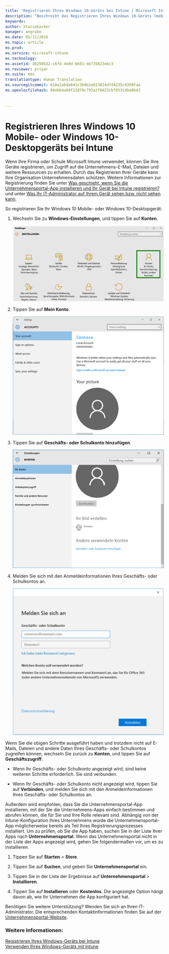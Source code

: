 ```yaml
---
title: "Registrieren Ihres Windows 10-Geräts bei Intune | Microsoft Intune"
description: "Beschreibt das Registrieren Ihres Windows 10-Geräts (mobil oder Desktop) bei Intune."
keywords: 
author: Staciebarker
manager: angrobe
ms.date: 05/11/2016
ms.topic: article
ms.prod: 
ms.service: microsoft-intune
ms.technology: 
ms.assetid: 36250832-c6fd-4e8d-b681-de735023ebc3
ms.reviewer: priyar
ms.suite: ems
translationtype: Human Translation
ms.sourcegitcommit: 618e2abda642c3b9b2e813824dfd4235c9309faa
ms.openlocfilehash: 8446b4a68f22d70c793a2f8425cbf05314ba8b42


---
```



# Registrieren Ihres Windows 10 Mobile- oder Windows 10-Desktopgeräts bei Intune

Wenn Ihre Firma oder Schule Microsoft Intune verwendet, können Sie Ihre Geräte registrieren, um Zugriff auf die Unternehmens-E-Mail, Dateien und weitere Ressourcen zu erhalten. Durch das Registrieren Ihrer Geräte kann Ihre Organisation Unternehmensdaten schützen. Weitere Informationen zur Registrierung finden Sie unter [Was geschieht, wenn Sie die Unternehmensportal-App installieren und Ihr Gerät bei Intune registrieren?](what-happens-if-you-install-the-company-portal-app-and-enroll-your-device-in-intune-windows.md) und unter [Was Ihr IT-Administrator auf Ihrem Gerät sehen bzw. nicht sehen kann](what-can-your-it-administrator-see-when-you-enroll-your-device-in-intune-windows.md).


So registrieren Sie Ihr Windows 10 Mobile- oder Windows 10-Desktopgerät:

1.  Wechseln Sie zu **Windows-Einstellungen**, und tippen Sie auf **Konten**.

    ![Einstellungen-Konten](./media/W10-enroll-1-settings-accounts.png)

2.  Tippen Sie auf **Mein Konto**.

    ![Ihr Konto](./media/W10-enroll-2-accounts-your-account.png)

3.  Tippen Sie auf **Geschäfts- oder Schulkonto hinzufügen**.

    ![Geschäfts-Schul-Konto hinzufügen](./media/W10-enroll-3-add-work-school-acct.png)

4.  Melden Sie sich mit den Anmeldeinformationen Ihres Geschäfts- oder Schulkontos an.

    ![Anmelden](./media/W10-enroll-4-sign-in.png)

Wenn Sie die obigen Schritte ausgeführt haben und trotzdem nicht auf E-Mails, Dateien und andere Daten Ihres Geschäfts- oder Schulkontos zugreifen können, wechseln Sie zurück zu **Konten**, und tippen Sie auf **Geschäftszugriff**.

-   Wenn Ihr Geschäfts- oder Schulkonto angezeigt wird, sind keine weiteren Schritte erforderlich. Sie sind verbunden.

-   Wenn Ihr Geschäfts- oder Schulkonto nicht angezeigt wird, tippen Sie auf **Verbinden**, und melden Sie sich mit den Anmeldeinformationen Ihres Geschäfts- oder Schulkontos an.

Außerdem wird empfohlen, dass Sie die Unternehmensportal-App installieren, mit der Sie die Unternehmens-Apps einfach bestimmen und abrufen können, die für Sie und Ihre Rolle relevant sind. Abhängig von der Intune-Konfiguration Ihres Unternehmens wurde die Unternehmensportal-App möglicherweise bereits als Teil Ihres Registrierungsprozesses installiert. Um zu prüfen, ob Sie die App haben, suchen Sie in der Liste Ihrer Apps nach **Unternehmensportal**. Wenn das Unternehmensportal nicht in der Liste der Apps angezeigt wird, gehen Sie folgendermaßen vor, um es zu installieren.

1.  Tippen Sie auf **Starten** &gt; **Store**.

2.  Tippen Sie auf **Suchen**, und geben Sie **Unternehmensportal** ein.

3.  Tippen Sie in der Liste der Ergebnisse auf **Unternehmensportal** &gt; **Installieren**.

4.  Tippen Sie auf **Installieren** oder **Kostenlos**. Die angezeigte Option hängt davon ab, wie Ihr Unternehmen die App konfiguriert hat.

Benötigen Sie weitere Unterstützung? Wenden Sie sich an Ihren IT-Administrator. Die entsprechenden Kontaktinformationen finden Sie auf der [Unternehmensportal-Website](http://portal.manage.microsoft.com).

### Weitere Informationen:
[Registrieren Ihres Windows-Geräts bei Intune](enroll-your-device-in-intune-windows.md)</br>
[Verwenden Ihres Windows-Geräts mit Intune](using-your-windows-device-with-intune.md)



<!--HONumber=Jul16_HO4-->



